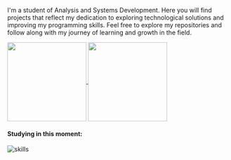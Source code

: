 
 I'm a student of Analysis and Systems Development. Here you will find projects that reflect my dedication to exploring technological solutions and improving my programming skills. Feel free to explore my repositories and follow along with my journey of learning and growth in the field.


  
<a href="https://github.com/mfcstt/github-readme-stats">
  <img height=180 align="center" src="https://github-readme-stats.vercel.app/api?username=mfcstt&theme=dark" />
</a>
  <a href="https://github.com/mfcstt/convoychat"><img height=180 align="center" src="https://github-readme-stats.vercel.app/api/top-langs?username=mfcstt&layout=compact&langs_count=8&card_width=320&theme=dark" /></a>



#### Studying in this moment:
![skills](https://skillicons.dev/icons?i=html,css,js,python,java)











